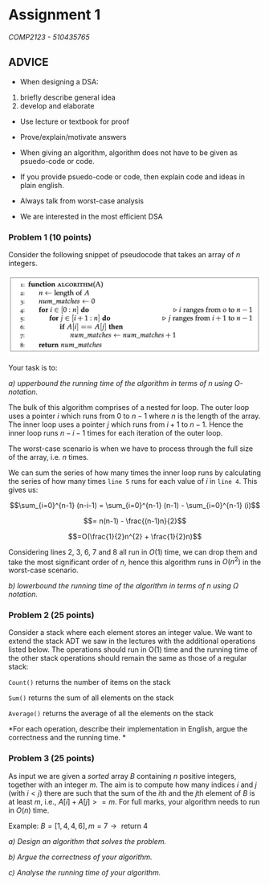 # Assignment 1
*COMP2123 - 510435765*

## ADVICE
- When designing a DSA:
1. briefly describe general idea
2. develop and elaborate

- Use lecture or textbook for proof

- Prove/explain/motivate answers

- When giving an algorithm, algorithm does not have to be given as psuedo-code or code.

- If you provide psuedo-code or code, then explain code and ideas in plain english.

- Always talk from worst-case analysis

- We are interested in the most efficient DSA

### Problem 1 (10 points)

Consider the following snippet of pseudocode that takes an array of $n$ integers. 

<p align="center">
    <img src="https://github.com/infernocadet/comp2123/blob/main/graphics/prob1.png" width="auto" height="auto">
</p>

Your task is to:

*a) upperbound the running time of the algorithm in terms of* $n$ *using* $O$*-notation.*

The bulk of this algorithm comprises of a nested for loop. The outer loop uses a pointer $i$ which runs from $0$ to $n-1$ where $n$ is the length of the array. The inner loop uses a pointer $j$ which runs from $i+1$ to $n-1$. Hence the inner loop runs $n-i-1$ times for each iteration of the outer loop.

The worst-case scenario is when we have to process through the full size of the array, i.e. $n$ times.

We can sum the series of how many times the inner loop runs by calculating the series of how many times ```line 5``` runs for each value of $i$ in ```line 4```. This gives us:

$$\sum_{i=0}^{n-1} (n-i-1) = \sum_{i=0}^{n-1} (n-1) - \sum_{i=0}^{n-1} (i)$$

$$= n(n-1) - \frac{(n-1)n}{2}$$

$$=O(\frac{1}{2}n^{2} + \frac{1}{2}n)$$

Considering lines 2, 3, 6, 7 and 8 all run in $O(1)$ time, we can drop them and take the most significant order of $n$, hence this algorithm runs in $O(n^2)$ in the worst-case scenario.

*b) lowerbound the running time of the algorithm in terms of $n$ using* $\Omega$ *notation.*


### Problem 2 (25 points)

Consider a stack where each element stores an integer value. We want to extend the stack ADT we saw in the lectures with the additional operations listed below. The operations should run in O(1) time and the running time of the other stack operations should remain the same as those of a regular stack:

```Count()``` returns the number of items on the stack

```Sum()``` returns the sum of all elements on the stack

```Average()``` returns the average of all the elements on the stack

*For each operation, describe their implementation in English, argue the correctness and the running time. *


### Problem 3 (25 points)

As input we are given a *sorted* array $B$ containing $n$ positive integers, together with an integer $m$. The aim is to compute how many indices $i$ and $j$ (with $i < j$) there are such that the sum of the $i$th and the $j$th element of $B$ is at least $m$, i.e., $A[i] + A[j] >= m$. For full marks, your algorithm needs to run in $O(n)$ time.

Example:
$B = [1, 4, 4, 6], m = 7 → \text{ return } 4$

*a) Design an algorithm that solves the problem.*

*b) Argue the correctness of your algorithm.*

*c) Analyse the running time of your algorithm.*

